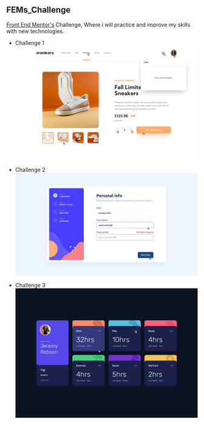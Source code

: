 ## FEMs_Challenge

[Front End Mentor's](https://www.frontendmentor.io/home) Challenge, Where i will practice and improve my skills with new technologies.

- Challenge 1
![E-commerce Card](./public/1.jpg)

- Challenge 2
![Multi Step Form ](./public/2.jpg)

- Challenge 3
![Dashboard](./public/3.jpg)
